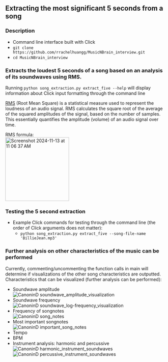 ## Extracting the most significant 5 seconds from a song

### Description

- Command line interface built with Click
- `git clone https://github.com/rrachelhuangg/MusicNBrain_interview.git`
- `cd MusicNBrain_interview`

### Extracts the loudest 5 seconds of a song based on an analysis of its soundwaves using RMS. 

Running `python song_extraction.py extract_five --help` will display information about Click input formatting through the command line

[RMS](https://www.larsondavis.com/learn/sound-vibe-basics/sound-measurement-terminology) (Root Mean Square) is a statistical measure used to represent the loudness of an audio signal. RMS calculates the square root of the average
of the squared amplitudes of the signal, based on the number of samples. This essentially quantifies the amplitude (volume) of an audio signal over time.

RMS formula: <br/> <img width="200" alt="Screenshot 2024-11-13 at 11 06 37 AM" src="https://github.com/user-attachments/assets/0f0eaf72-1da9-4c45-9d2a-3ccb598da431">


### Testing the 5 second extraction
- Example Click commands for testing through the command line (the order of Click arguments does not matter):
  - `python song_extraction.py extract_five --song-file-name 'BillieJean.mp3'`
  
### Further analysis on other characteristics of the music can be performed

Currently, commenting/uncommenting the function calls in main will determine if visualizations of the other song characteristics are outputted. Characteristics that can be visualized (further analysis can be performed):

- Soundwave amplitude
<br/> ![CanoninD soundwave_amplitude_visualization](https://github.com/user-attachments/assets/827b6769-0997-40b6-b070-5efdd2f5cf1c)
- Soundwave frequency
<br/> ![CanoninD soundwave_log-frequency_visualization](https://github.com/user-attachments/assets/e4ffbe89-98aa-43e6-b4d8-1d3a6bc464bf)
- Frequency of songnotes
<br/>![CanoninD song_notes](https://github.com/user-attachments/assets/65a26c29-354a-49d8-86ee-dabb34ccd828)
- Most important songnotes
<br/>![CanoninD important_song_notes](https://github.com/user-attachments/assets/f509844c-6f3f-47e9-b300-fdb400818f35)
- Tempo
- BPM
- Instrument analysis: harmonic and percussive
<br/>![CanoninD harmonic_instrument_soundwaves](https://github.com/user-attachments/assets/41e608ad-6d7c-414b-adab-72ab055bc257)
<br/>![CanoninD percussive_instrument_soundwaves](https://github.com/user-attachments/assets/b6a5729c-b234-43c1-982c-8efa9ee45ce0)


